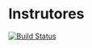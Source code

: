 # Instrutores

[![Build Status](https://travis-ci.org/cwi-crescer-2017-1/instrutores.svg?branch=master)](https://travis-ci.org/cwi-crescer-2017-1/instrutores)
